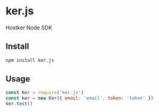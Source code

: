 # ker.js
Hostker Node SDK

## Install
```sh
npm install ker.js
```

## Usage
```javascript
const Ker = require('ker.js')
const ker = new Ker({ email: 'email', token: 'token' })
ker.test()
```